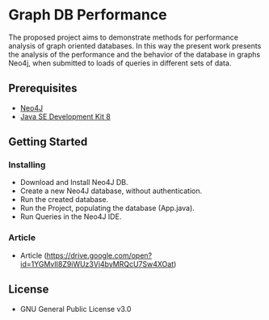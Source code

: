 # Graph DB Performance

The proposed project aims to demonstrate methods for performance analysis of graph oriented databases.
In this way the present work presents the analysis of the performance and the behavior of the database in graphs Neo4j, when submitted to loads of queries in different sets of data.

## Prerequisites

* [Neo4J](https://neo4j.com/download/)
* [Java SE Development Kit 8](http://www.oracle.com/technetwork/pt/java/javase/downloads/jdk8-downloads-2133151.html)

## Getting Started


### Installing

* Download and Install Neo4J DB.
* Create a new Neo4J database, without authentication.
* Run the created database.
* Run the Project, populating the database (App.java).
* Run Queries in the Neo4J IDE.

### Article

* Article (https://drive.google.com/open?id=1YGMvII8Z9iWUz3Vj4byMRQcU7Sw4XOat)


## License

* GNU General Public License v3.0
